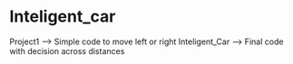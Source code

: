 # Inteligent_car
Project1 --> Simple code to move left or right
Inteligent_Car --> Final code with decision across distances
